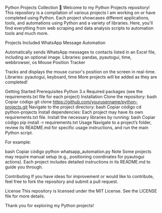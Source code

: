Python Projects Collection 🐍
Welcome to my Python Projects repository! This repository is a compilation of various projects I am working on or have completed using Python. Each project showcases different applications, tools, and automations using Python and a variety of libraries. Here, you'll find everything from web scraping and data analysis scripts to automation tools and much more.

Projects Included
WhatsApp Message Automation

Automatically sends WhatsApp messages to contacts listed in an Excel file, including an optional image.
Libraries: pandas, pyautogui, time, webbrowser, os
Mouse Position Tracker

Tracks and displays the mouse cursor's position on the screen in real-time.
Libraries: pyautogui, keyboard, time
More projects will be added as they are completed!

Getting Started
Prerequisites
Python 3.x
Required packages (see the requirements.txt file for each project)
Installation
Clone the repository:
bash
Copiar código
git clone https://github.com/yourusername/python-projects.git
Navigate to the project directory:
bash
Copiar código
cd python-projects
Install dependencies: Each project may have its own requirements.txt file. Install the necessary libraries by running:
bash
Copiar código
pip install -r requirements.txt
Usage
Navigate to a project’s folder, review its README.md for specific usage instructions, and run the main Python script.

For example:

bash
Copiar código
python whatsapp_automation.py
Note
Some projects may require manual setup (e.g., positioning coordinates for pyautogui actions). Each project includes detailed instructions in its README.md to guide you through.

Contributing
If you have ideas for improvement or would like to contribute, feel free to fork the repository and submit a pull request.

License
This repository is licensed under the MIT License. See the LICENSE file for more details.

Thank you for exploring my Python projects!
